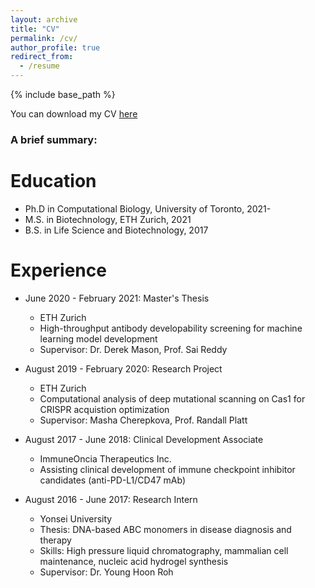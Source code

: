 ```yaml
---
layout: archive
title: "CV"
permalink: /cv/
author_profile: true
redirect_from:
  - /resume
---
```


{% include base_path %}

You can download my CV [here](../files/resume.pdf)

### A brief summary:

Education
======
* Ph.D in Computational Biology, University of Toronto, 2021-
* M.S. in Biotechnology, ETH Zurich, 2021
* B.S. in Life Science and Biotechnology, 2017

Experience
======
* June 2020 - February 2021: Master's Thesis
  * ETH Zurich
  * High-throughput antibody developability screening for machine learning model development
  * Supervisor: Dr. Derek Mason, Prof. Sai Reddy

* August 2019 - February 2020: Research Project
  * ETH Zurich
  * Computational analysis of deep mutational scanning on Cas1 for CRISPR acquistion optimization
  * Supervisor: Masha Cherepkova, Prof. Randall Platt

* August 2017 - June 2018: Clinical Development Associate
  * ImmuneOncia Therapeutics Inc.
  * Assisting clinical development of immune checkpoint inhibitor candidates (anti-PD-L1/CD47 mAb)

* August 2016 - June 2017: Research Intern
  * Yonsei University
  * Thesis: DNA-based ABC monomers in disease diagnosis and therapy
  * Skills: High pressure liquid chromatography, mammalian cell maintenance, nucleic acid hydrogel synthesis
  * Supervisor: Dr. Young Hoon Roh
